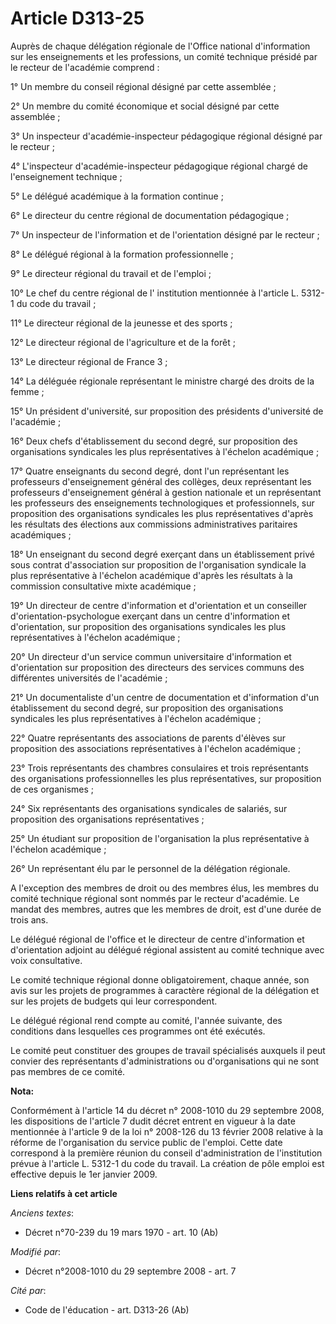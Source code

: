 # Article D313-25

Auprès de chaque délégation régionale de l'Office national d'information sur les enseignements et les professions, un comité
technique présidé par le recteur de l'académie comprend : 

1° Un membre du conseil régional désigné par cette assemblée ; 

2° Un membre du comité économique et social désigné par cette assemblée ; 

3° Un inspecteur d'académie-inspecteur pédagogique régional désigné par le recteur ; 

4° L'inspecteur d'académie-inspecteur pédagogique régional chargé de l'enseignement technique ; 

5° Le délégué académique à la formation continue ; 

6° Le directeur du centre régional de documentation pédagogique ; 

7° Un inspecteur de l'information et de l'orientation désigné par le recteur ; 

8° Le délégué régional à la formation professionnelle ; 

9° Le directeur régional du travail et de l'emploi ; 

10° Le chef du centre régional de l'     institution mentionnée à l'article L. 5312-1 du code du travail  ; 

11° Le directeur régional de la jeunesse et des sports ; 

12° Le directeur régional de l'agriculture et de la forêt ; 

13° Le directeur régional de France 3 ; 

14° La déléguée régionale représentant le ministre chargé des droits de la femme ; 

15° Un président d'université, sur proposition des présidents d'université de l'académie ; 

16° Deux chefs d'établissement du second degré, sur proposition des organisations syndicales les plus représentatives à
l'échelon académique ; 

17° Quatre enseignants du second degré, dont l'un représentant les professeurs d'enseignement général des collèges, deux
représentant les professeurs d'enseignement général à gestion nationale et un représentant les professeurs des enseignements
technologiques et professionnels, sur proposition des organisations syndicales les plus représentatives d'après les résultats
des élections aux commissions administratives paritaires académiques ; 

18° Un enseignant du second degré exerçant dans un établissement privé sous contrat d'association sur proposition de
l'organisation syndicale la plus représentative à l'échelon académique d'après les résultats à la commission consultative
mixte académique ; 

19° Un directeur de centre d'information et d'orientation et un conseiller d'orientation-psychologue exerçant dans un centre
d'information et d'orientation, sur proposition des organisations syndicales les plus représentatives à l'échelon
académique ; 

20° Un directeur d'un service commun universitaire d'information et d'orientation sur proposition des directeurs des services
communs des différentes universités de l'académie ; 

21° Un documentaliste d'un centre de documentation et d'information d'un établissement du second degré, sur proposition des
organisations syndicales les plus représentatives à l'échelon académique ; 

22° Quatre représentants des associations de parents d'élèves sur proposition des associations représentatives à l'échelon
académique ; 

23° Trois représentants des chambres consulaires et trois représentants des organisations professionnelles les plus
représentatives, sur proposition de ces organismes ; 

24° Six représentants des organisations syndicales de salariés, sur proposition des organisations représentatives ; 

25° Un étudiant sur proposition de l'organisation la plus représentative à l'échelon académique ; 

26° Un représentant élu par le personnel de la délégation régionale.

A l'exception des membres de droit ou des membres élus, les membres du comité technique régional sont nommés par le recteur
d'académie. Le mandat des membres, autres que les membres de droit, est d'une durée de trois ans. 

Le délégué régional de l'office et le directeur de centre d'information et d'orientation adjoint au délégué régional
assistent au comité technique avec voix consultative. 

Le comité technique régional donne obligatoirement, chaque année, son avis sur les projets de programmes à caractère régional
de la délégation et sur les projets de budgets qui leur correspondent. 

Le délégué régional rend compte au comité, l'année suivante, des conditions dans lesquelles ces programmes ont été exécutés. 

Le comité peut constituer des groupes de travail spécialisés auxquels il peut convier des représentants d'administrations ou
d'organisations qui ne sont pas membres de ce comité.

**Nota:**

Conformément à l'article 14 du décret n° 2008-1010 du 29 septembre 2008, les dispositions de l'article 7 dudit décret entrent
en vigueur à la date mentionnée à l'article 9 de la loi n° 2008-126 du 13 février 2008 relative à la réforme de
l'organisation du service public de l'emploi. Cette date correspond à la première réunion du conseil d'administration de
l'institution prévue à l'article L. 5312-1 du code du travail. La création de pôle emploi est effective depuis le 1er janvier
2009.

**Liens relatifs à cet article**

_Anciens textes_:

  - Décret n°70-239 du 19 mars 1970 - art. 10 (Ab)

_Modifié par_:

  - Décret n°2008-1010 du 29 septembre 2008 - art. 7

_Cité par_:

  - Code de l'éducation - art. D313-26 (Ab)
